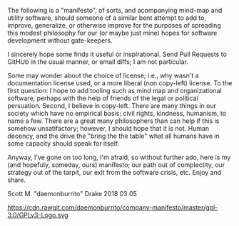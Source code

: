 The following is a "manifesto", of sorts, and acompanying mind-map and utility software, should someone of a similar bent attempt to add to, improve, generalize, or otherwise improve for the purposes of spreading this modest philosophy for our (or maybe just mine) hopes for software development without gate-keepers.

I sincerely hope some finds it useful or inspirational. Send Pull Requests to GitHUb in the usual manner, or email diffs; I am not particular.

Some may wonder about the choice of license; i.e., why wasn't a documentation license used, or a more liberal (non copy-left) license. To the first question: I hope to add tooling such as mind map and organizational software, perhaps with the help of friends of the legal or political persuation. Second, I believe in copy-left. There are many things in our society which have no empirical basis; civil rights, kindness, humanism, to name a few. There are a great many philosophers than can help if this is somehow unsatifactory; however, I should hope that it is not. Human decency, and the drive the "bring the the table" what all humans have in some capacity should speak for itself.

Anyway, I've gone on too long, I'm afraid, so without further ado, here is my (and hopefuly, someday, ours) manifesto; our path out of complectity, our strategy out of the tarpit, our exit from the software crisis, etc. Enjoy and share.

Scott M. "daemonburrito" Drake
2018 03 05

https://cdn.rawgit.com/daemonburrito/company-manifesto/master/gpl-3.0/GPLv3-Logo.svg